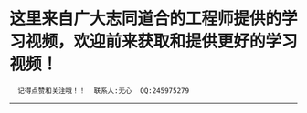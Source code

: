   这里来自广大志同道合的工程师提供的学习视频，欢迎前来获取和提供更好的学习视频！  
  ======
      记得点赞和关注哦！！  联系人:无心  QQ:245975279  
  ----------------------------------------------------------------------------------------------------------------------------------------
                                                                                                                                            
 
  
